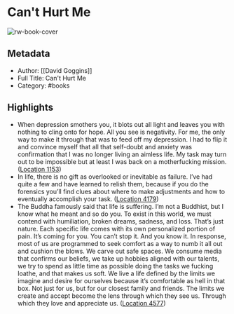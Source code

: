 # Can't Hurt Me

![rw-book-cover](https://images-na.ssl-images-amazon.com/images/I/41kWOyfqI9L._SL200_.jpg)

## Metadata
- Author: [[David Goggins]]
- Full Title: Can't Hurt Me
- Category: #books

## Highlights
- When depression smothers you, it blots out all light and leaves you with nothing to cling onto for hope. All you see is negativity. For me, the only way to make it through that was to feed off my depression. I had to flip it and convince myself that all that self-doubt and anxiety was confirmation that I was no longer living an aimless life. My task may turn out to be impossible but at least I was back on a motherfucking mission. ([Location 1153](https://readwise.io/to_kindle?action=open&asin=B07H453KGH&location=1153))
- In life, there is no gift as overlooked or inevitable as failure. I’ve had quite a few and have learned to relish them, because if you do the forensics you’ll find clues about where to make adjustments and how to eventually accomplish your task. ([Location 4179](https://readwise.io/to_kindle?action=open&asin=B07H453KGH&location=4179))
- The Buddha famously said that life is suffering. I’m not a Buddhist, but I know what he meant and so do you. To exist in this world, we must contend with humiliation, broken dreams, sadness, and loss. That’s just nature. Each specific life comes with its own personalized portion of pain. It’s coming for you. You can’t stop it. And you know it. In response, most of us are programmed to seek comfort as a way to numb it all out and cushion the blows. We carve out safe spaces. We consume media that confirms our beliefs, we take up hobbies aligned with our talents, we try to spend as little time as possible doing the tasks we fucking loathe, and that makes us soft. We live a life defined by the limits we imagine and desire for ourselves because it’s comfortable as hell in that box. Not just for us, but for our closest family and friends. The limits we create and accept become the lens through which they see us. Through which they love and appreciate us. ([Location 4577](https://readwise.io/to_kindle?action=open&asin=B07H453KGH&location=4577))
